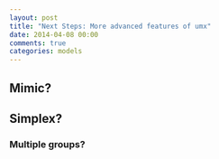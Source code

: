 ```yaml
---
layout: post
title: "Next Steps: More advanced features of umx"
date: 2014-04-08 00:00
comments: true
categories: models
---
```


## Mimic?
## Simplex?

### Multiple groups?

